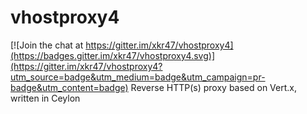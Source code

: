 # vhostproxy4

[![Join the chat at https://gitter.im/xkr47/vhostproxy4](https://badges.gitter.im/xkr47/vhostproxy4.svg)](https://gitter.im/xkr47/vhostproxy4?utm_source=badge&utm_medium=badge&utm_campaign=pr-badge&utm_content=badge)
Reverse HTTP(s) proxy based on Vert.x, written in Ceylon
